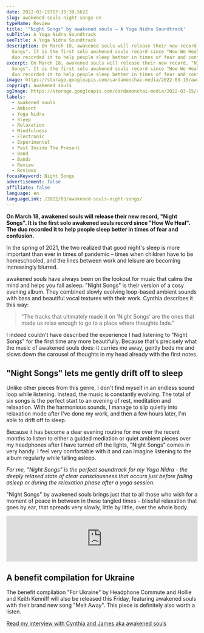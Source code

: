 ```yaml
---
date: 2022-03-15T17:35:39.562Z
slug: awakened-souls-night-songs-en
typeName: Review
title: '"Night Songs" by awakened souls – A Yoga Nidra Soundtrack'
subTitle: A Yoga Nidra Soundtrack
seoTitle: A Yoga Nidra Soundtrack
description: On March 18, awakened souls will release their new record, "Night
  Songs". It is the first solo awakened souls record since "How We Heal". The
  duo recorded it to help people sleep better in times of fear and confusion.
excerpt: On March 18, awakened souls will release their new record, "Night
  Songs". It is the first solo awakened souls record since "How We Heal". The
  duo recorded it to help people sleep better in times of fear and confusion.
image: https://storage.googleapis.com/cardamonchai-media/2022-03-15/awakened-souls-night-songs-jpg-imagine-585858_525456_1024_768/640.webp
copyrigt: awakened souls
ogImage: https://storage.googleapis.com/cardamonchai-media/2022-03-15/awakened-souls-night-songs-fb-png-imagine-585858_4f5052_1200_628/640.webp
labels:
  - awakened souls
  - Ambient
  - Yoga Nidra
  - Sleep
  - Relaxation
  - Mindfulness
  - Electronic
  - Experimental
  - Past Inside The Present
  - Band
  - Bands
  - Review
  - Reviews
focusKeyword: Night Songs
advertisement: false
affiliate: false
language: en
languageLink: /2022/03/awakened-souls-night-songs/
---
```

**On March 18, awakened souls will release their new record, "Night Songs". It is the first solo awakened souls record since "How We Heal". The duo recorded it to help people sleep better in times of fear and confusion.**

In the spring of 2021, the two realized that good night's sleep is more important than ever in times of pandemic – times when children have to be homeschooled, and the lines between work and leisure are becoming increasingly blurred.

awakened souls have always been on the lookout for music that calms the mind and helps you fall asleep. "Night Songs" is their version of a cosy evening album. They combined slowly evolving loop-based ambient sounds with bass and beautiful vocal textures with their work. Cynthia describes it this way:

> "The tracks that ultimately made it on 'Night Songs' are the ones that made us relax enough to go to a place where thoughts fade."

I indeed couldn't have described the experience I had listening to "Night Songs" for the first time any more beautifully. Because that's precisely what the music of awakened souls does: it carries me away, gently beds me and slows down the carousel of thoughts in my head already with the first notes.

## "Night Songs" lets me gently drift off to sleep

Unlike other pieces from this genre, I don't find myself in an endless sound loop while listening. Instead, the music is constantly evolving. The total of six songs is the perfect start to an evening of rest, meditation and relaxation. With the harmonious sounds, I manage to slip quietly into relaxation mode after I've done my work, and then a few hours later, I'm able to drift off to sleep.

Because it has become a dear evening routine for me over the recent months to listen to either a guided mediation or quiet ambient pieces over my headphones after I have turned off the lights, "Night Songs" comes in very handy. I feel very comfortable with it and can imagine listening to the album regularly while falling asleep.

*For me, "Night Songs" is the perfect soundtrack for my Yoga Nidra - the deeply relaxed state of clear consciousness that occurs just before falling asleep or during the relaxation phase after a yoga session.*

"Night Songs" by awakened souls brings just that to all those who wish for a moment of peace in between in these tangled times – blissful relaxation that goes by ear, that spreads very slowly, little by little, over the whole body.

<iframe style="border: 0; width: 100%; height: 120px;" src="https://bandcamp.com/EmbeddedPlayer/album=1601913513/size=large/bgcol=ffffff/linkcol=5c9b72/tracklist=false/artwork=small/transparent=true/" seamless><a href="https://pitp.bandcamp.com/album/night-songs">Night Songs by awakened souls</a></iframe>

## A benefit compilation for Ukraine

The benefit compilation "For Ukraine" by Headphone Commute and Hollie and Keith Kenniff will also be released this Friday, featuring awakened souls with their brand new song "Melt Away". This piece is definitely also worth a listen. 

[Read my interview with Cynthia and James aka awakened souls](/2021/10/awakened-souls-en/)